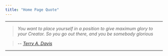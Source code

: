 ```yaml
---
title: "Home Page Quote"
---
```


---

> _You want to place yourself in a position to give maximum glory to your Creator. So you go out there, and you be somebody glorious_

> -- _[Terry A. Davis](https://www.youtube.com/watch?v=oY33uoBSw3w)_

---
